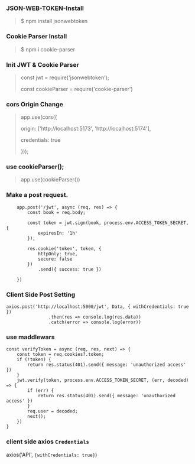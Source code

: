 ### JSON-WEB-TOKEN-Install
> $ npm install jsonwebtoken
### Cookie Parser Install
> $ npm i cookie-parser

### Init JWT & Cookie Parser
> const jwt = require('jsonwebtoken');
> 
> const cookieParser = require('cookie-parser')

### cors Origin Change
> app.use(cors({
> 
>    origin: ['http://localhost:5173', 'http://localhost:5174'],
> 
>   credentials: true
> 
> }));

### use cookieParser(); 
> app.use(cookieParser())

### Make a post request.

        app.post('/jwt', async (req, res) => {
            const book = req.body;

            const token = jwt.sign(book, process.env.ACCESS_TOKEN_SECRET, {
                expiresIn: '1h'
            });

            res.cookie('token', token, {
                httpOnly: true,
                secure: false
            })
                .send({ success: true })

        })

### Client Side Post Setting
    axios.post('http://localhost:5000/jwt', Data, { withCredentials: true })
                    .then(res => console.log(res.data))
                    .catch(error => console.log(error))

### use maddlewars
    const verifyToken = async (req, res, next) => {
        const token = req.cookies?.token;
        if (!token) {
            return res.status(401).send({ message: 'unauthorized access' })
        }
        jwt.verify(token, process.env.ACCESS_TOKEN_SECRET, (err, decoded) => {
            if (err) {
                return res.status(401).send({ message: 'unauthorized access' })
            }
            req.user = decoded;
            next();
        })
    }

### client side axios `Credentials`
  axios('API', `{withCredentials: true}`)
